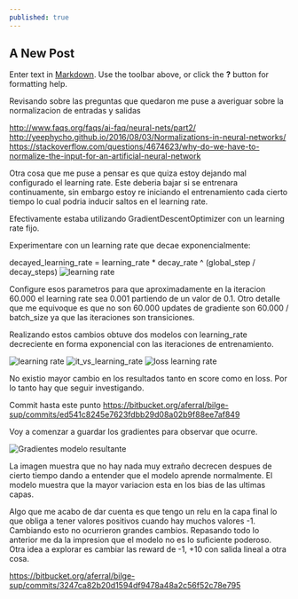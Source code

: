 ```yaml
---
published: true
---
```

## A New Post

Enter text in [Markdown](http://daringfireball.net/projects/markdown/). Use the toolbar above, or click the **?** button for formatting help.


Revisando sobre las preguntas que quedaron me puse a averiguar sobre la normalizacion de entradas y salidas

http://www.faqs.org/faqs/ai-faq/neural-nets/part2/
http://yeephycho.github.io/2016/08/03/Normalizations-in-neural-networks/
https://stackoverflow.com/questions/4674623/why-do-we-have-to-normalize-the-input-for-an-artificial-neural-network

Otra cosa que me puse a pensar es que quiza estoy dejando mal configurado el learning rate. Este deberia bajar si se entrenara continuamente, sin embargo estoy re iniciando el entrenamiento cada cierto tiempo lo cual podria inducir saltos en el learning rate.

Efectivamente estaba utilizando GradientDescentOptimizer con un learning rate fijo. 

Experimentare con un learning rate que decae exponencialmente:

decayed_learning_rate = learning_rate * decay_rate ^ (global_step / decay_steps)
![learning rate]({{site.baseurl}}/_posts/learning_rate.png)


Configure esos parametros para que aproximadamente en la iteracion 60.000 el learning rate sea 0.001 partiendo de un valor de 0.1. Otro detalle que me equivoque es que no son 60.000 updates de gradiente son 60.000 / batch_size ya que las iteraciones son transiciones.

Realizando estos cambios obtuve dos modelos con learning_rate decreciente en forma exponencial con las iteraciones de entrenamiento.

![learning rate]({{site.baseurl}}/_posts/pasos_learning_rate.png)
![it_vs_learning_rate]({{site.baseurl}}/_posts/learnig_rate.png)
![loss learning rate]({{site.baseurl}}/_posts/loss_learning_rate.png)


No existio mayor cambio en los resultados tanto en score como en loss. Por lo tanto hay que seguir investigando.

Commit hasta este punto
https://bitbucket.org/aferral/bilge-sup/commits/ed541c8245e7623fdbb29d08a02b9f88ee7af849

Voy a comenzar a guardar los gradientes para observar que ocurre.

![Gradientes modelo resultante]({{site.baseurl}}/_posts/gradientes.png)

La imagen muestra que no hay nada muy extraño decrecen despues de cierto tiempo dando a entender que el modelo aprende normalmente. El modelo muestra que la mayor variacion esta en los bias de las ultimas capas.

Algo que me acabo de dar cuenta es que tengo un relu en la capa final lo que obliga a tener valores positivos cuando hay muchos valores -1. Cambiando esto no ocurrieron grandes cambios. Repasando todo lo anterior me da la impresion que el modelo no es lo suficiente poderoso. Otra idea a explorar es cambiar las reward de -1, +10 con salida lineal a otra cosa.

https://bitbucket.org/aferral/bilge-sup/commits/3247ca82b20d1594df9478a48a2c56f52c78e795
